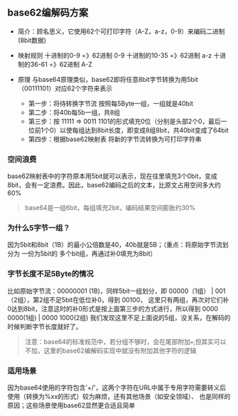 ## base62编解码方案

- 简介：顾名思义，它使用62个可打印字符（A-Z，a-z，0-9）来编码二进制(8bit数据)

- 映射规则 十进制的0-9 =》62进制 0-9 十进制的10-35 =》62进制 a-z 十进制的36-61 =》62进制 A-Z

- 原理 与base64原理类似，base62即将任意8bit字节转换为用5bit（00111101）对应62个字符来表示
    - 第一步：将待转换字节流 按照每5Byte一组，一组就是40bit
    - 第二步：将40b每5b一组，共8组
    - 第三步：按 11111 => 0011 1101的形式填充0位（分别是头部2个0，最后一位前1个0）以使每组达到8bit长度，即变成8组8bit，共40bit变成了64bit
    - 第四步：根据base62映射表 将新的字节流转换为可打印字符串

### 空间浪费

base62映射表中的字符原本用5bit就可以表示，现在往里填充3个0bit，变成8bit，会有一定浪费。因此，base62编码之后的文本，比原文占用空间多大约60%
>base64是一组6bit，每组填充2bit，编码结果空间膨胀约30%

### 为什么5字节一组？

因为5bit和8bit（1B）的最小公倍数是40，40b就是5B；（重点：将原始字节流划分为 一份为5bit的 多个bit组，再通过补0填充为8bit）

### 字节长度不足5Byte的情况

比如原始字节流：00000001 (1B)，同样5bit一组划分，即 00000（1组） | 001（2组），第2组不足5bit在低位补0，得到 00100，
这里只有两组，再次对它们补0达到8bit，注意这时的补0形式是按上面第三步的方式进行，所以得到
0000 0000(1组) | 0000 1000(2组)
我们发现这里不足上面说的5组，没关系，在解码的时候判断字节长度就好了。
> 注意：base64的标准规范中，若分组不够时，会在尾部附加`=`,但其实可以不加，这里的base62编解码实现中就没有附加其他字符的逻辑

### 适用场景 
因为base64使用的字符包含'+/'，这两个字符在URL中属于专用字符需要转义后使用（转换为%xx的形式）较为麻烦，还有其他场景（如安全领域）、 也是同样的原因；这些场景使用base62显然更合适且简单
